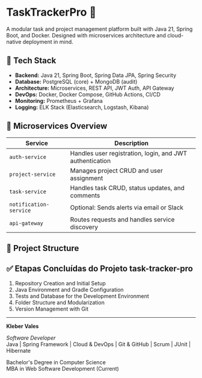# TaskTrackerPro 🧩  
A modular task and project management platform built with Java 21, Spring Boot, and Docker. Designed with microservices architecture and cloud-native deployment in mind.

## 🚀 Tech Stack

- **Backend:** Java 21, Spring Boot, Spring Data JPA, Spring Security  
- **Database:** PostgreSQL (core) + MongoDB (audit)  
- **Architecture:** Microservices, REST API, JWT Auth, API Gateway  
- **DevOps:** Docker, Docker Compose, GitHub Actions, CI/CD  
- **Monitoring:** Prometheus + Grafana  
- **Logging:** ELK Stack (Elasticsearch, Logstash, Kibana)

## 🧱 Microservices Overview

| Service         | Description                       |
|-----------------|-----------------------------------|
| `auth-service`  | Handles user registration, login, and JWT authentication  
| `project-service` | Manages project CRUD and user assignment  
| `task-service`  | Handles task CRUD, status updates, and comments  
| `notification-service` | Optional: Sends alerts via email or Slack  
| `api-gateway`   | Routes requests and handles service discovery  

## 📂 Project Structure

## ✅ Etapas Concluídas do Projeto task-tracker-pro

1. Repository Creation and Initial Setup
2. Java Environment and Gradle Configuration
3. Tests and Database for the Development Environment
4. Folder Structure and Modularization
5. Version Management with Git

---

**Kleber Vales**  

*Software Developer*  
Java | Spring Framework | Cloud & DevOps | Git & GitHub | Scrum | JUnit | Hibernate  

Bachelor's Degree in Computer Science  
MBA in Web Software Development (Current)

